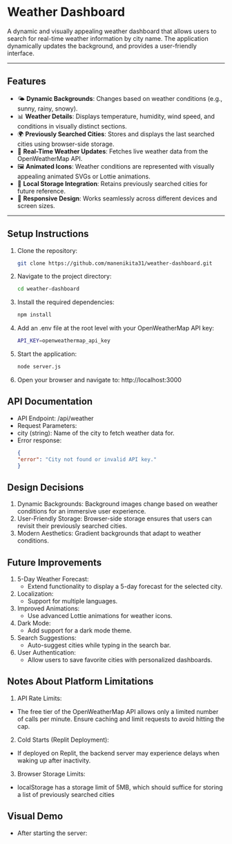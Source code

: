 # Weather Dashboard

A dynamic and visually appealing weather dashboard that allows users to search for real-time weather information by city name. The application dynamically updates the background, and provides a user-friendly interface.

---

## Features
- 🌤️ **Dynamic Backgrounds**: Changes based on weather conditions (e.g., sunny, rainy, snowy).
- 📊 **Weather Details**: Displays temperature, humidity, wind speed, and conditions in visually distinct sections.
- 🌍 **Previously Searched Cities**: Stores and displays the last searched cities using browser-side storage.
- 🔄 **Real-Time Weather Updates**: Fetches live weather data from the OpenWeatherMap API.
- 🖼️ **Animated Icons**: Weather conditions are represented with visually appealing animated SVGs or Lottie animations.
- 💾 **Local Storage Integration**: Retains previously searched cities for future reference.
- 📱 **Responsive Design**: Works seamlessly across different devices and screen sizes.

---

## Setup Instructions
1. Clone the repository:
   ```bash
   git clone https://github.com/manenikita31/weather-dashboard.git

2. Navigate to the project directory:
   ```bash
   cd weather-dashboard
3. Install the required dependencies:
   ```bash
   npm install
4. Add an .env file at the root level with your OpenWeatherMap API key:
   ```bash
   API_KEY=openweathermap_api_key
5. Start the application:
   ```bash
   node server.js
6. Open your browser and navigate to:
   http://localhost:3000

## API Documentation
- API Endpoint: /api/weather
- Request Parameters:
- city (string): Name of the city to fetch weather data for.
- Error response:
  ```json
  {
  "error": "City not found or invalid API key."
  }

## Design Decisions
1. Dynamic Backgrounds: Background images change based on weather conditions for an immersive user experience.
2. User-Friendly Storage: Browser-side storage ensures that users can revisit their previously searched cities.
3. Modern Aesthetics: Gradient backgrounds that adapt to weather conditions.

## Future Improvements
1. 5-Day Weather Forecast:
   - Extend functionality to display a 5-day forecast for the selected city.
2. Localization:
   - Support for multiple languages.
3. Improved Animations:
   - Use advanced Lottie animations for weather icons.
4. Dark Mode:
   - Add support for a dark mode theme.
5. Search Suggestions:
   - Auto-suggest cities while typing in the search bar.
6. User Authentication:
   - Allow users to save favorite cities with personalized dashboards.

## Notes About Platform Limitations
1. API Rate Limits:
- The free tier of the OpenWeatherMap API allows only a limited number of calls per minute. Ensure caching and limit requests to avoid hitting the cap.

2. Cold Starts (Replit Deployment):
- If deployed on Replit, the backend server may experience delays when waking up after inactivity.

3. Browser Storage Limits:
- localStorage has a storage limit of 5MB, which should suffice for storing a list of previously searched cities

## Visual Demo
- After starting the server:

  



